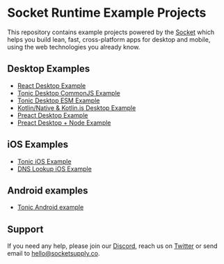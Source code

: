 # Socket Runtime Example Projects

This repository contains example projects powered by the
[Socket](https://sockets.sh/) which helps you build lean, fast,
cross-platform apps for desktop and mobile, using the web technologies
you already know.

## Desktop Examples

- [React Desktop Example](desktop-node-react)
- [Tonic Desktop CommonJS Example](desktop-node-tonic-cjs)
- [Tonic Desktop ESM Example](desktop-node-tonic-esm)
- [Kotlin/Native & Kotlin.js Desktop Example](desktop-kotlin-kotlinjs)
- [Preact Desktop Example](desktop-node-preact)
- [Preact Desktop + Node Example](desktop-node-preact)

## iOS Examples

- [Tonic iOS Example](ios-tonic)
- [DNS Lookup iOS Example](ios-tonic--dns-lookup)

## Android examples

- [Tonic Android example](android-tonic)

## Support

If you need any help, please join our [Discord](https://discord.gg/YPV32gKCsH),
reach us on [Twitter](https://twitter.com/socketsupply) or send email to
hello@socketsupply.co.
